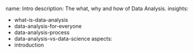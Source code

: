 name: Intro
description: The what, why and how of Data Analysis.
insights:
  - what-is-data-analysis
  - data-analysis-for-everyone
  - data-analysis-process
  - data-analysis-vs-data-science
aspects:
  - introduction
 
